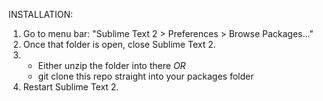 INSTALLATION:

1. Go to menu bar: "Sublime Text 2 > Preferences > Browse Packages..."
1. Once that folder is open, close Sublime Text 2.
1. 
	* Either unzip the folder into there
	_OR_
	* git clone this repo straight into your packages folder
1. Restart Sublime Text 2.